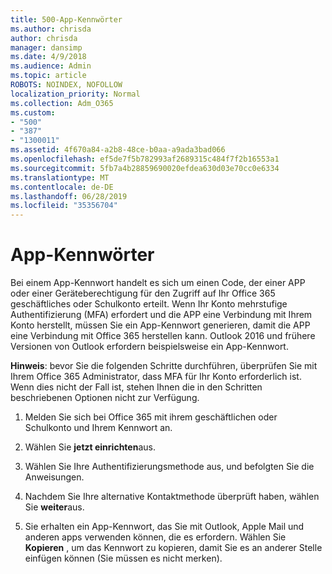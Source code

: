 ```yaml
---
title: 500-App-Kennwörter
ms.author: chrisda
author: chrisda
manager: dansimp
ms.date: 4/9/2018
ms.audience: Admin
ms.topic: article
ROBOTS: NOINDEX, NOFOLLOW
localization_priority: Normal
ms.collection: Adm_O365
ms.custom:
- "500"
- "387"
- "1300011"
ms.assetid: 4f670a84-a2b8-48ce-b0aa-a9ada3bad066
ms.openlocfilehash: ef5de7f5b782993af2689315c484f7f2b16553a1
ms.sourcegitcommit: 5fb7a4b28859690020efdea630d03e70cc0e6334
ms.translationtype: MT
ms.contentlocale: de-DE
ms.lasthandoff: 06/28/2019
ms.locfileid: "35356704"
---
```

# <a name="app-passwords"></a>App-Kennwörter

Bei einem App-Kennwort handelt es sich um einen Code, der einer APP oder einer Geräteberechtigung für den Zugriff auf Ihr Office 365 geschäftliches oder Schulkonto erteilt. Wenn Ihr Konto mehrstufige Authentifizierung (MFA) erfordert und die APP eine Verbindung mit Ihrem Konto herstellt, müssen Sie ein App-Kennwort generieren, damit die APP eine Verbindung mit Office 365 herstellen kann. Outlook 2016 und frühere Versionen von Outlook erfordern beispielsweise ein App-Kennwort.

 **Hinweis**: bevor Sie die folgenden Schritte durchführen, überprüfen Sie mit Ihrem Office 365 Administrator, dass MFA für Ihr Konto erforderlich ist. Wenn dies nicht der Fall ist, stehen Ihnen die in den Schritten beschriebenen Optionen nicht zur Verfügung.

1. Melden Sie sich bei Office 365 mit ihrem geschäftlichen oder Schulkonto und Ihrem Kennwort an.

2. Wählen Sie **jetzt einrichten**aus.

3. Wählen Sie Ihre Authentifizierungsmethode aus, und befolgten Sie die Anweisungen.

4. Nachdem Sie Ihre alternative Kontaktmethode überprüft haben, wählen Sie **weiter**aus.

5. Sie erhalten ein App-Kennwort, das Sie mit Outlook, Apple Mail und anderen apps verwenden können, die es erfordern. Wählen Sie **Kopieren** , um das Kennwort zu kopieren, damit Sie es an anderer Stelle einfügen können (Sie müssen es nicht merken).
